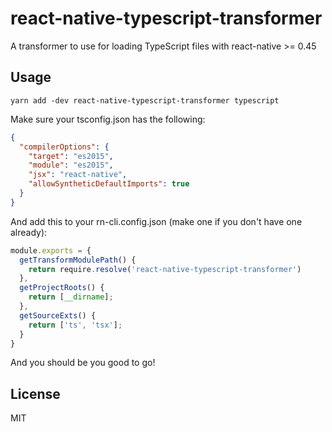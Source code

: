 # react-native-typescript-transformer

A transformer to use for loading TypeScript files with react-native >= 0.45

## Usage

    yarn add -dev react-native-typescript-transformer typescript

Make sure your tsconfig.json has the following:

```json
{
  "compilerOptions": {
    "target": "es2015",
    "module": "es2015",
    "jsx": "react-native",
    "allowSyntheticDefaultImports": true
  }
}
```

And add this to your rn-cli.config.json (make one if you don't have one already):

```js
module.exports = {
  getTransformModulePath() {
    return require.resolve('react-native-typescript-transformer')
  },
  getProjectRoots() {
    return [__dirname];
  },
  getSourceExts() {
    return ['ts', 'tsx'];
  }
}
```

And you should be you good to go!

## License

MIT
